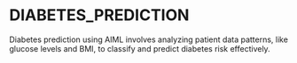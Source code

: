 # DIABETES_PREDICTION
Diabetes prediction using AIML involves analyzing patient data patterns, like glucose levels and BMI, to classify and predict diabetes risk effectively.
